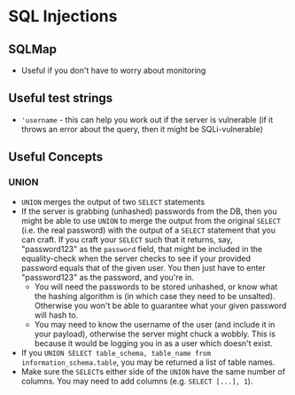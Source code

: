 # SQL Injections

## SQLMap

- Useful if you don't have to worry about monitoring

## Useful test strings

- `'username` - this can help you work out if the server is vulnerable (if it throws an error about the query, then it might be SQLi-vulnerable)

## Useful Concepts

### UNION

 - `UNION` merges the output of two `SELECT` statements
 - If the server is grabbing (unhashed) passwords from the DB, then you might be able to use `UNION` to merge the output from the original `SELECT` (i.e. the real password) with the output of a `SELECT` statement that you can craft. If you craft your `SELECT` such that it returns, say, "password123" as the `password` field, that might be included in the equality-check when the server checks to see if your provided password equals that of the given user. You then just have to enter "password123" as the password, and you're in.
   - You will need the passwords to be stored unhashed, or know what the hashing algorithm is (in which case they need to be unsalted). Otherwise you won't be able to guarantee what your given password will hash to.
   - You may need to know the username of the user (and include it in your payload), otherwise the server might chuck a wobbly. This is because it would be logging you in as a user which doesn't exist. 
 - If you `UNION SELECT table_schema, table_name from information_schema.table`, you may be returned a list of table names.
 - Make sure the `SELECT`s either side of the `UNION` have the same number of columns. You may need to add columns (e.g. `SELECT [...], 1`).    